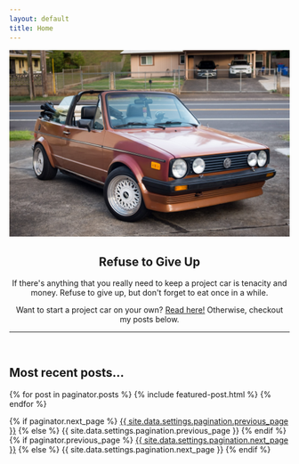 ```yaml
---
layout: default
title: Home
---
```

<img src="assets/img/driveway1.jpg" alt="1985 Golf Mk1 Convertible">
<br>


<center><h2> Refuse to Give Up </h2>
<p>
If there's anything that you really need to keep a project car is tenacity and money. Refuse to give up, but don't forget to eat once in a while.

Want to start a project car on your own?  <a href="/_posts/2022-01-03-firstprojectcar.markdown">Read here!</a> Otherwise, checkout my posts below.
</p>

</center>

<hr>
<br>
<h2> Most recent posts...</h2>

{% for post in paginator.posts %}
  {% include featured-post.html %}
{% endfor %}

<!-- Pagination links -->
<div class="pagination">
  {% if paginator.next_page %}
    <a class="pagination-button pagination-active next" href="{{ site.github.url }}{{ paginator.next_page_path }}">{{ site.data.settings.pagination.previous_page }}</a>
  {% else %}
    <span class="pagination-button">{{ site.data.settings.pagination.previous_page }}</span>
  {% endif %}
  {% if paginator.previous_page %}
    <a class="pagination-button pagination-active" href="{{ site.baseurl }}{{ paginator.previous_page_path }}">{{ site.data.settings.pagination.next_page }}</a>
  {% else %}
    <span class="pagination-button">{{ site.data.settings.pagination.next_page }}</span>
  {% endif %}
</div>
